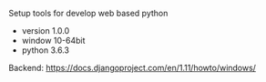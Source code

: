 Setup tools for develop web based python
- version 1.0.0
- window 10-64bit
- python 3.6.3

Backend: 
https://docs.djangoproject.com/en/1.11/howto/windows/
